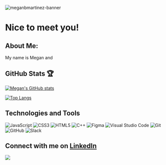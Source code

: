 ![meganbmartinez-banner](https://user-images.githubusercontent.com/6316645/148883797-87cf7933-035c-4d3c-8dba-8c587faafb48.jpg)

# Nice to meet you!

## About Me:
My name is Megan and 


## GitHub Stats :trophy:
 [![Megan's GitHub stats](https://github-readme-stats.vercel.app/api?username=meganbmartinez)](https://github.com/meganbmartinez/github-readme-stats)
 
 [![Top Langs](https://github-readme-stats.vercel.app/api/top-langs/?username=meganbmartinez)](https://github.com/meganbmartinez/github-readme-stats)


## Technologies and Tools
![JavaScript](https://img.shields.io/badge/javascript-%23323330.svg?style=for-the-badge&logo=javascript&logoColor=%23F7DF1E)
![CSS3](https://img.shields.io/badge/css3-%231572B6.svg?style=for-the-badge&logo=css3&logoColor=white)
![HTML5](https://img.shields.io/badge/html5-%23E34F26.svg?style=for-the-badge&logo=html5&logoColor=white)
![C++](https://img.shields.io/badge/c++-%2300599C.svg?style=for-the-badge&logo=c%2B%2B&logoColor=white)
![Figma](https://img.shields.io/badge/figma-%23F24E1E.svg?style=for-the-badge&logo=figma&logoColor=white)
![Visual Studio Code](https://img.shields.io/badge/Visual%20Studio%20Code-0078d7.svg?style=for-the-badge&logo=visual-studio-code&logoColor=white)
![Git](https://img.shields.io/badge/git-%23F05033.svg?style=for-the-badge&logo=git&logoColor=white)
![GitHub](https://img.shields.io/badge/github-%23121011.svg?style=for-the-badge&logo=github&logoColor=white)
![Slack](https://img.shields.io/badge/Slack-4A154B?style=for-the-badge&logo=slack&logoColor=white)

## Connect with me on [LinkedIn](https://www.linkedin.com/in/meganbmartinez/) 

[<img src="https://img.shields.io/badge/LinkedIn-0077B5?style=for-the-badge&logo=linkedin&logoColor=white">](https://www.linkedin.com/in/meganbmartinez/)
